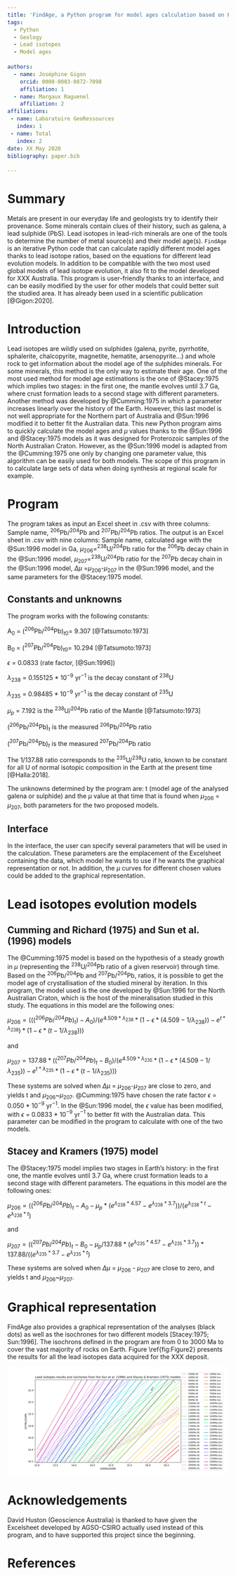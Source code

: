 ```yaml
---
title: 'FindAge, a Python program for model ages calculation based on Pb isotopes'
tags:
  - Python
  - Geology
  - Lead isotopes
  - Model ages

authors:
  - name: Joséphine Gigon
    orcid: 0000-0003-0872-7098
    affiliation: 1
  - name: Margaux Raguenel
    affiliation: 2
affiliations:
 - name: Laboratoire GeoRessources
   index: 1
 - name: Total
   index: 2
date: XX May 2020
bibliography: paper.bib

---
```


# Summary

Metals are present in our everyday life and geologists try to identify their provenance. Some minerals contain clues of their history, such as galena, a lead sulphide (PbS). Lead isotopes in lead-rich minerals are one of the tools to determine the number of metal source(s) and their model age(s). `FindAge` is an iterative Python code that can calculate rapidly different model ages thanks to lead isotope ratios, based on the equations for different lead evolution models. In addition to be compatible with the two most used global models of lead isotope evolution, it also fit to the model developed for XXX Australia. This program is user-friendly thanks to an interface, and can be easily modified by the user for other models that could better suit the studied area. It has already been used in a scientific publication [@Gigon:2020].

# Introduction

Lead isotopes are wildly used on sulphides (galena, pyrite, pyrrhotite, sphalerite, chalcopyrite, magnetite, hematite, arsenopyrite…) and whole rock to get information about the model age of the sulphides minerals. For some minerals, this method is the only way to estimate their age. One of the most used method for model age estimations is the one of @Stacey:1975 which implies two stages: in the first one, the mantle evolves until 3.7 Ga, where crust formation leads to a second stage with different parameters. Another method was developed by @Cumming:1975 in which a parameter increases linearly over the history of the Earth. However, this last model is not well appropriate for the Northern part of Australia and @Sun:1996 modified it to better fit the Australian data. This new Python program aims to quickly calculate the model ages and $\mu$ values thanks to the @Sun:1996 and @Stacey:1975 models as it was designed for Proterozoic samples of the North Australian Craton. However, as the @Sun:1996 model is adapted from the @Cumming:1975 one only by changing one parameter value, this algorithm can be easily used for both models. The scope of this program in to calculate large sets of data when doing synthesis at regional scale for example.

# Program

The program takes as input an Excel sheet in .csv with three columns: Sample name, $^{206}$Pb/$^{204}$Pb and $^{207}$Pb/$^{204}$Pb ratios. The output is an Excel sheet in .csv with nine columns: Sample name, calculated age with the @Sun:1996 model in Ga, $\mu$$_{206}$=$^{238}$U/$^{204}$Pb ratio for the $^{206}$Pb decay chain in the @Sun:1996 model, $\mu$$_{207}$=$^{238}$U/$^{204}$Pb ratio for the $^{207}$Pb decay chain in the @Sun:1996 model, $\Delta$$\mu$ =$\mu$$_{206}$-$\mu$$_{207}$ in the @Sun:1996 model, and the same parameters for the @Stacey:1975 model.

## Constants and unknowns

The program works with the following constants: 

A$_{0}$ = ($^{206}$Pb/$^{204}$Pb)$_{t0}$= 9.307 [@Tatsumoto:1973]

B$_{0}$ = ($^{207}$Pb/$^{204}$Pb)$_{t0}$= 10.294 [@Tatsumoto:1973]

$\epsilon$ = 0.0833 (rate factor, [@Sun:1996])

$\lambda$$_{238}$ = 0.155125 * 10$^{-9}$ yr$^{-1}$ is the decay constant of $^{238}$U

$\lambda$$_{235}$ = 0.98485 * 10$^{-9}$ yr$^{-1}$ is the decay constant of $^{235}$U 

$\mu$$_{p}$ = 7.192 is the $^{238}$U/$^{204}$Pb ratio of the Mantle [@Tatsumoto:1973]

($^{206}$Pb/$^{204}$Pb)$_{t}$ is the measured $^{206}$Pb/$^{204}$Pb ratio

($^{207}$Pb/$^{204}$Pb)$_{t}$ is the measured $^{207}$Pb/$^{204}$Pb ratio

The 1/137.88 ratio corresponds to the $^{235}$U/$^{238}$U ratio, known to be constant for all U of normal isotopic composition in the Earth at the present time [@Halla:2018]. 

The unknowns determined by the program are: t (model age of the analysed galena or sulphide) and the $\mu$ value at that time that is found when $\mu$$_{206}$ = $\mu$$_{207}$, both parameters for the two proposed models. 

## Interface

In the interface, the user can specify several parameters that will be used in the calculation. These parameters are the emplacement of the Excelsheet containing the data, which model he wants to use if he wants the graphical representation or not. In addition, the $\mu$ curves for different chosen values could be added to the graphical representation.

# Lead isotopes evolution models

## Cumming and Richard (1975) and Sun et al. (1996) models 

The @Cumming:1975 model is based on the hypothesis of a steady growth in $\mu$ (representing the $^{238}$U/$^{204}$Pb ratio of a given reservoir) through time. Based on the $^{206}$Pb/$^{204}$Pb and $^{207}$Pb/$^{204}$Pb, ratios, it is possible to get the model age of crystallisation of the studied mineral by iteration. In this program, the model used is the one developed by @Sun:1996 for the North Australian Craton, which is the host of the mineralisation studied in this study. The equations in this model are the following ones: 

$\mu _{206} = (((^{206}Pb/^{204}Pb)_{t}) - A_{0}) / (e^{4.509 * \lambda _{238}} * (1 - \epsilon * (4.509 - 1/ \lambda _{238})) - e^{t * \lambda _{238}}) * (1 - \epsilon * (t - 1/ \lambda _{238})))$

and

$\mu _{207} = 137.88 * ((^{207}Pb/^{204}Pb)_{t} - B_{0}) / (e^{4.509 * \lambda _{235}} * (1 - \epsilon * (4.509 - 1/ \lambda _{235})) - e^{t * \lambda _{235}} * (1 - \epsilon * (t - 1/ \lambda _{235})))$

These systems are solved when $\Delta$$\mu$ = $\mu$$_{206}$-$\mu$$_{207}$ are close to zero, and yields t and $\mu$$_{206}$~$\mu$$_{207}$. @Cumming:1975 have chosen the rate factor $\epsilon$ = 0.050 * 10$^{-9}$ yr$^{-1}$. In the @Sun:1996 model, the $\epsilon$ value has been modified, with $\epsilon$ = 0.0833 * 10$^{-9}$ yr$^{-1}$ to better fit with the Australian data. This parameter can be modified in the program to calculate with one of the two models.

## Stacey and Kramers (1975) model

The @Stacey:1975 model implies two stages in Earth’s history: in the first one, the mantle evolves until 3.7 Ga, where crust formation leads to a second stage with different parameters. The equations in this model are the following ones: 

$\mu _{206} = ((^{206}Pb/^{204}Pb)_{t} - A_{0} - \mu _{p} * (e^{ \lambda _{238} * 4.57} - e^{ \lambda _{238} * 3.7})) / (e^{ \lambda _{238} * t} - e^{ \lambda _{238} * t})$

and

$\mu _{207} = ((^{207}Pb/^{204}Pb)_{t} - B_{0} - \mu _{p} / 137.88 * (e^{ \lambda _{235} * 4.57} - e^{ \lambda _{235} * 3.7})) * 137.88 / ((e^{ \lambda _{235} * 3.7} - e^{ \lambda _{235} * t})$

These systems are solved when $\Delta$$\mu$ = $\mu$$_{206}$ - $\mu$$_{207}$ are close to zero, and yields t and $\mu$$_{206}$~$\mu$$_{207}$. 

# Graphical representation

FindAge also provides a graphical representation of the analyses (black dots) as well as the isochrones for two different models [Stacey:1975; Sun:1996]. The isochrons defined in the program are from 0 to 3000 Ma to cover the vast majority of rocks on Earth. Figure  \ref{fig:Figure2} presents the results for all the lead isotopes data acquired for the XXX deposit.

![Example of diagram provided by the FindAge program, with several isochrons (SK = Stacey and Kramers, 1975 and Sun = Sun et al., 1996).\label{fig:Figure2}](Figure2.png)

# Acknowledgements

David Huston (Geoscience Australia) is thanked to have given the Excelsheet developed by AGSO-CSIRO actually used instead of this program, and to have supported this project since the beginning.

# References
